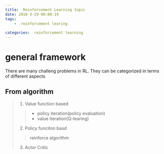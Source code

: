```yaml
---
title:  Reinforcement Learning topic 
date: 2018-3-29 00:00:19
tags:
    -  reinforcement learing
  
categories:  reinforcement learning
---
```

 
 # general framework
 There are many challeng problems in RL. They can be categorized in terms of different aspects
 
 ## From algorithm 
> 1. Value function based
>  >  - policy iteration(policy evaluation)
>  >  - value iteration(Q-learing)
>  2. Policy funciton basd
>  > reinforce algorithm
> 3. Actor Critic

 